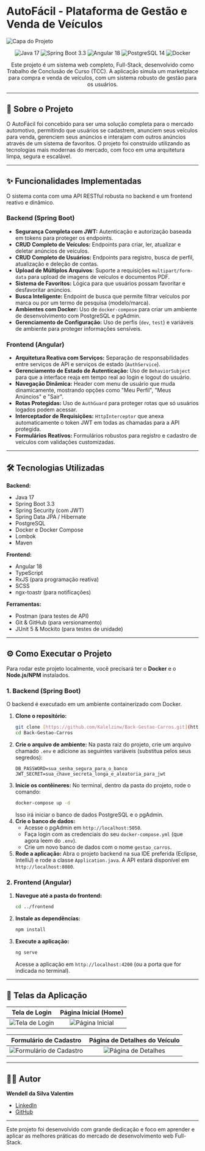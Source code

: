 # AutoFácil - Plataforma de Gestão e Venda de Veículos

![Capa do Projeto](https://placehold.co/1200x400/0d214f/ffffff?text=AutoFácil&font=raleway)

<p align="center">
  <img src="https://img.shields.io/badge/Java-17-blue?style=for-the-badge&logo=java" alt="Java 17">
  <img src="https://img.shields.io/badge/Spring_Boot-3.3-green?style=for-the-badge&logo=spring-boot" alt="Spring Boot 3.3">
  <img src="https://img.shields.io/badge/Angular-18-red?style=for-the-badge&logo=angular" alt="Angular 18">
  <img src="https://img.shields.io/badge/PostgreSQL-14-blue?style=for-the-badge&logo=postgresql" alt="PostgreSQL 14">
  <img src="https://img.shields.io/badge/Docker-blue?style=for-the-badge&logo=docker" alt="Docker">
</p>

<p align="center">
  Este projeto é um sistema web completo, Full-Stack, desenvolvido como Trabalho de Conclusão de Curso (TCC). A aplicação simula um marketplace para compra e venda de veículos, com um sistema robusto de gestão para os usuários.
</p>

---

## 🚀 Sobre o Projeto

O AutoFácil foi concebido para ser uma solução completa para o mercado automotivo, permitindo que usuários se cadastrem, anunciem seus veículos para venda, gerenciem seus anúncios e interajam com outros anúncios através de um sistema de favoritos. O projeto foi construído utilizando as tecnologias mais modernas do mercado, com foco em uma arquitetura limpa, segura e escalável.

---

## ✨ Funcionalidades Implementadas

O sistema conta com uma API RESTful robusta no backend e um frontend reativo e dinâmico.

### Backend (Spring Boot)
- **Segurança Completa com JWT:** Autenticação e autorização baseada em tokens para proteger os endpoints.
- **CRUD Completo de Veículos:** Endpoints para criar, ler, atualizar e deletar anúncios de veículos.
- **CRUD Completo de Usuários:** Endpoints para registro, busca de perfil, atualização e deleção de contas.
- **Upload de Múltiplos Arquivos:** Suporte a requisições `multipart/form-data` para upload de imagens de veículos e documentos PDF.
- **Sistema de Favoritos:** Lógica para que usuários possam favoritar e desfavoritar anúncios.
- **Busca Inteligente:** Endpoint de busca que permite filtrar veículos por marca ou por um termo de pesquisa (modelo/marca).
- **Ambientes com Docker:** Uso de `docker-compose` para criar um ambiente de desenvolvimento com PostgreSQL e pgAdmin.
- **Gerenciamento de Configuração:** Uso de perfis (`dev`, `test`) e variáveis de ambiente para proteger informações sensíveis.

### Frontend (Angular)
- **Arquitetura Reativa com Serviços:** Separação de responsabilidades entre serviços de API e serviços de estado (`AuthService`).
- **Gerenciamento de Estado de Autenticação:** Uso de `BehaviorSubject` para que a interface reaja em tempo real ao login e logout do usuário.
- **Navegação Dinâmica:** Header com menu de usuário que muda dinamicamente, mostrando opções como "Meu Perfil", "Meus Anúncios" e "Sair".
- **Rotas Protegidas:** Uso de `AuthGuard` para proteger rotas que só usuários logados podem acessar.
- **Interceptador de Requisições:** `HttpInterceptor` que anexa automaticamente o token JWT em todas as chamadas para a API protegida.
- **Formulários Reativos:** Formulários robustos para registro e cadastro de veículos com validações customizadas.

---

## 🛠️ Tecnologias Utilizadas

**Backend:**
* Java 17
* Spring Boot 3.3
* Spring Security (com JWT)
* Spring Data JPA / Hibernate
* PostgreSQL
* Docker e Docker Compose
* Lombok
* Maven

**Frontend:**
* Angular 18
* TypeScript
* RxJS (para programação reativa)
* SCSS
* ngx-toastr (para notificações)

**Ferramentas:**
* Postman (para testes de API)
* Git & GitHub (para versionamento)
* JUnit 5 & Mockito (para testes de unidade)

---

## ⚙️ Como Executar o Projeto

Para rodar este projeto localmente, você precisará ter o **Docker** e o **Node.js/NPM** instalados.

### 1. Backend (Spring Boot)

O backend é executado em um ambiente containerizado com Docker.

1.  **Clone o repositório:**
    ```bash
    git clone [https://github.com/Kalelzinw/Back-Gestao-Carros.git](https://github.com/Kalelzinw/Back-Gestao-Carros.git)
    cd Back-Gestao-Carros
    ```
2.  **Crie o arquivo de ambiente:**
    Na pasta raiz do projeto, crie um arquivo chamado `.env` e adicione as seguintes variáveis (substitua pelos seus segredos):
    ```
    DB_PASSWORD=sua_senha_segura_para_o_banco
    JWT_SECRET=sua_chave_secreta_longa_e_aleatoria_para_jwt
    ```
3.  **Inicie os contêineres:**
    No terminal, dentro da pasta do projeto, rode o comando:
    ```bash
    docker-compose up -d
    ```
    Isso irá iniciar o banco de dados PostgreSQL e o pgAdmin.
4.  **Crie o banco de dados:**
    * Acesse o pgAdmin em `http://localhost:5050`.
    * Faça login com as credenciais do seu `docker-compose.yml` (que agora leem do `.env`).
    * Crie um novo banco de dados com o nome `gestao_carros`.
5.  **Rode a aplicação:**
    Abra o projeto backend na sua IDE preferida (Eclipse, IntelliJ) e rode a classe `Application.java`. A API estará disponível em `http://localhost:8080`.

### 2. Frontend (Angular)

1.  **Navegue até a pasta do frontend:**
    ```bash
    cd ../frontend 
    ```
2.  **Instale as dependências:**
    ```bash
    npm install
    ```
3.  **Execute a aplicação:**
    ```bash
    ng serve
    ```
    Acesse a aplicação em `http://localhost:4200` (ou a porta que for indicada no terminal).

---

## 📸 Telas da Aplicação



| Tela de Login | Página Inicial (Home) |
| :---: | :---: |
| ![Tela de Login](./docs/screenshots/tela-login.png) | ![Página Inicial](./docs/screenshots/tela-home.png) |

| Formulário de Cadastro | Página de Detalhes do Veículo |
| :---: | :---: |
| ![Formulário de Cadastro](./docs/screenshots/form-cadastro.png) | ![Página de Detalhes](./docs/screenshots/tela-detalhes.png) |

---

## 👨‍💻 Autor

**Wendell da Silva Valentim**

* [LinkedIn](https://www.linkedin.com/in/wendell-da-silva-valentim-34b558242/)
* [GitHub](https://github.com/Kalelzinw)

---

Este projeto foi desenvolvido com grande dedicação e foco em aprender e aplicar as melhores práticas do mercado de desenvolvimento web Full-Stack.
